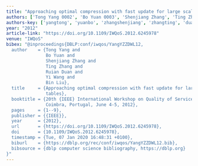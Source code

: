 ```yaml
---
title: "Approaching optimal compression with fast update for large scale routing tables"
authors: ['Tong Yang 0002', 'Bo Yuan 0003', 'Shenjiang Zhang', 'Ting Zhang', 'Ruian Duan', 'Yi Wang 0004', 'Bin Liu 0001']
authors-key: ['yangtong', 'yuanbo', 'zhangshenjiang', 'zhangting', 'duanruian', 'wangyi', 'liubin']
year: "2012"
article-link: "https://doi.org/10.1109/IWQoS.2012.6245978"
venue: "IWQoS"
bibex: "@inproceedings{DBLP:conf/iwqos/YangYZZDWL12,
  author    = {Tong Yang and
               Bo Yuan and
               Shenjiang Zhang and
               Ting Zhang and
               Ruian Duan and
               Yi Wang and
               Bin Liu},
  title     = {Approaching optimal compression with fast update for large scale routing
               tables},
  booktitle = {20th {IEEE} International Workshop on Quality of Service, IWQoS 2012,
               Coimbra, Portugal, June 4-5, 2012},
  pages     = {1--9},
  publisher = {{IEEE}},
  year      = {2012},
  url       = {https://doi.org/10.1109/IWQoS.2012.6245978},
  doi       = {10.1109/IWQoS.2012.6245978},
  timestamp = {Tue, 07 Jan 2020 16:48:31 +0100},
  biburl    = {https://dblp.org/rec/conf/iwqos/YangYZZDWL12.bib},
  bibsource = {dblp computer science bibliography, https://dblp.org}
}"
---
```

